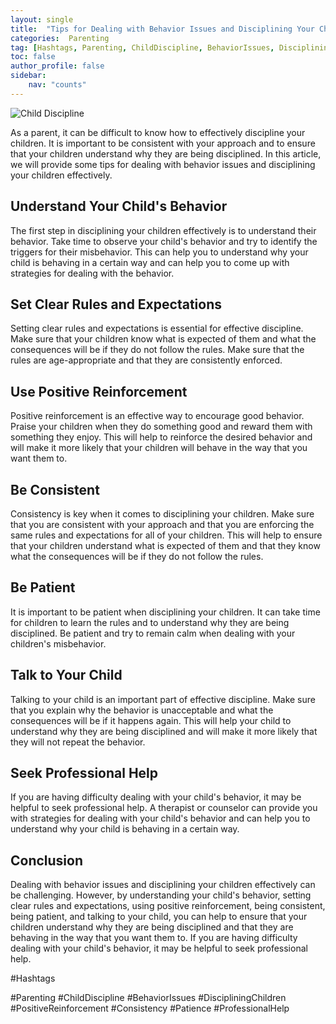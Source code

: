 ```yaml
---
layout: single
title:  "Tips for Dealing with Behavior Issues and Disciplining Your Children Effectively"
categories:  Parenting
tag: [Hashtags, Parenting, ChildDiscipline, BehaviorIssues, DiscipliningChildren, PositiveReinforcement, Consistency, Patience, ProfessionalHelp, ]
toc: false
author_profile: false
sidebar:
    nav: "counts"
---
```

    
![Child Discipline](https://images.pexels.com/photos/104827/cat-pet-animal-domestic-104827.jpeg?auto=compress&cs=tinysrgb&dpr=2&h=750&w=1260)

As a parent, it can be difficult to know how to effectively discipline your children. It is important to be consistent with your approach and to ensure that your children understand why they are being disciplined. In this article, we will provide some tips for dealing with behavior issues and disciplining your children effectively.

## Understand Your Child's Behavior

The first step in disciplining your children effectively is to understand their behavior. Take time to observe your child's behavior and try to identify the triggers for their misbehavior. This can help you to understand why your child is behaving in a certain way and can help you to come up with strategies for dealing with the behavior.

## Set Clear Rules and Expectations

Setting clear rules and expectations is essential for effective discipline. Make sure that your children know what is expected of them and what the consequences will be if they do not follow the rules. Make sure that the rules are age-appropriate and that they are consistently enforced.

## Use Positive Reinforcement

Positive reinforcement is an effective way to encourage good behavior. Praise your children when they do something good and reward them with something they enjoy. This will help to reinforce the desired behavior and will make it more likely that your children will behave in the way that you want them to.

## Be Consistent

Consistency is key when it comes to disciplining your children. Make sure that you are consistent with your approach and that you are enforcing the same rules and expectations for all of your children. This will help to ensure that your children understand what is expected of them and that they know what the consequences will be if they do not follow the rules.

## Be Patient

It is important to be patient when disciplining your children. It can take time for children to learn the rules and to understand why they are being disciplined. Be patient and try to remain calm when dealing with your children's misbehavior.

## Talk to Your Child

Talking to your child is an important part of effective discipline. Make sure that you explain why the behavior is unacceptable and what the consequences will be if it happens again. This will help your child to understand why they are being disciplined and will make it more likely that they will not repeat the behavior.

## Seek Professional Help

If you are having difficulty dealing with your child's behavior, it may be helpful to seek professional help. A therapist or counselor can provide you with strategies for dealing with your child's behavior and can help you to understand why your child is behaving in a certain way.

## Conclusion

Dealing with behavior issues and disciplining your children effectively can be challenging. However, by understanding your child's behavior, setting clear rules and expectations, using positive reinforcement, being consistent, being patient, and talking to your child, you can help to ensure that your children understand why they are being disciplined and that they are behaving in the way that you want them to. If you are having difficulty dealing with your child's behavior, it may be helpful to seek professional help.

#Hashtags

#Parenting #ChildDiscipline #BehaviorIssues #DiscipliningChildren #PositiveReinforcement #Consistency #Patience #ProfessionalHelp